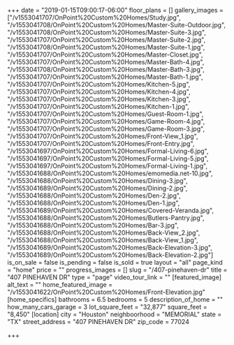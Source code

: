 +++
date = "2019-01-15T09:00:17-06:00"
floor_plans = []
gallery_images = ["/v1553041707/OnPoint%20Custom%20Homes/Study.jpg", "/v1553041708/OnPoint%20Custom%20Homes/Master-Suite-Outdoor.jpg", "/v1553041708/OnPoint%20Custom%20Homes/Master-Suite-3.jpg", "/v1553041707/OnPoint%20Custom%20Homes/Master-Suite-2.jpg", "/v1553041708/OnPoint%20Custom%20Homes/Master-Suite-1.jpg", "/v1553041707/OnPoint%20Custom%20Homes/Master-Closet.jpg", "/v1553041707/OnPoint%20Custom%20Homes/Master-Bath-4.jpg", "/v1553041708/OnPoint%20Custom%20Homes/Master-Bath-3.jpg", "/v1553041707/OnPoint%20Custom%20Homes/Master-Bath-1.jpg", "/v1553041707/OnPoint%20Custom%20Homes/Kitchen-5.jpg", "/v1553041707/OnPoint%20Custom%20Homes/Kitchen-4.jpg", "/v1553041707/OnPoint%20Custom%20Homes/Kitchen-3.jpg", "/v1553041707/OnPoint%20Custom%20Homes/Kitchen-1.jpg", "/v1553041707/OnPoint%20Custom%20Homes/Guest-Room-1.jpg", "/v1553041707/OnPoint%20Custom%20Homes/Game-Room-4.jpg", "/v1553041707/OnPoint%20Custom%20Homes/Game-Room-3.jpg", "/v1553041707/OnPoint%20Custom%20Homes/Front-View_1.jpg", "/v1553041707/OnPoint%20Custom%20Homes/Front-Entry.jpg", "/v1553041697/OnPoint%20Custom%20Homes/Formal-Living-6.jpg", "/v1553041697/OnPoint%20Custom%20Homes/Formal-Living-5.jpg", "/v1553041697/OnPoint%20Custom%20Homes/Formal-Living-1.jpg", "/v1553041688/OnPoint%20Custom%20Homes/emomedia.net-10.jpg", "/v1553041688/OnPoint%20Custom%20Homes/Dining-3.jpg", "/v1553041689/OnPoint%20Custom%20Homes/Dining-2.jpg", "/v1553041688/OnPoint%20Custom%20Homes/Den-2.jpg", "/v1553041688/OnPoint%20Custom%20Homes/Den-1.jpg", "/v1553041689/OnPoint%20Custom%20Homes/Covered-Veranda.jpg", "/v1553041688/OnPoint%20Custom%20Homes/Butlers-Pantry.jpg", "/v1553041688/OnPoint%20Custom%20Homes/Bar-3.jpg", "/v1553041688/OnPoint%20Custom%20Homes/Back-View_2.jpg", "/v1553041688/OnPoint%20Custom%20Homes/Back-View_1.jpg", "/v1553041689/OnPoint%20Custom%20Homes/Back-Elevation-3.jpg", "/v1553041689/OnPoint%20Custom%20Homes/Back-Elevation-2.jpg"]
is_on_sale = false
is_pending = false
is_sold = true
layout = "all"
page_kind = "home"
price = ""
progress_images = []
slug = "/407-pinehaven-dr"
title = "407 PINEHAVEN DR"
type = "page"
video_tour_link = ""
[featured_image]
alt_text = ""
home_featured_image = "/v1553041622/OnPoint%20Custom%20Homes/Front-Elevation.jpg"
[home_specifics]
bathrooms = 6.5
bedrooms = 5
description_of_home = ""
how_many_cars_garage = 3
lot_square_feet = "32,877"
square_feet = "8,450"
[location]
city = "Houston"
neighboorhood = "MEMORIAL"
state = "TX"
street_address = "407 PINEHAVEN DR"
zip_code = 77024

+++
